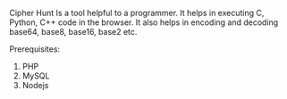 Cipher Hunt
Is a tool helpful to a programmer. It helps in executing C, Python, C++ code in the browser. It also helps in encoding and decoding base64, base8, base16, base2 etc.

Prerequisites:
1. PHP
2. MySQL
3. Nodejs
